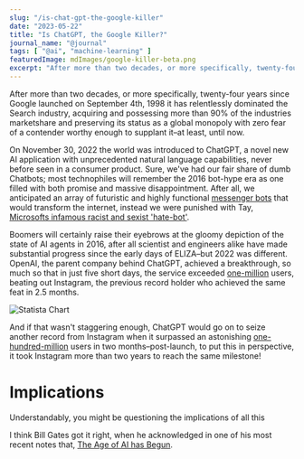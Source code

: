 ```yaml
---
slug: "/is-chat-gpt-the-google-killer"
date: "2023-05-22"
title: "Is ChatGPT, the Google Killer?"
journal_name: "@journal"
tags: [ "@ai", "machine-learning" ]
featuredImage: mdImages/google-killer-beta.png
excerpt: "After more than two decades, or more specifically, twenty-four years since Google launched on September 4, 1998 it has relentlessly dominated the Search industry"
---
```



After more than two decades, or more specifically, twenty-four years since Google launched on September 4th, 1998 it has relentlessly dominated the Search industry, acquiring and possessing more than 90% of the industries marketshare and preserving its status as a global monopoly with zero fear of a contender worthy enough to supplant it–at least, until now.

On November 30, 2022 the world was introduced to ChatGPT, a novel new AI application with unprecedented natural language capabilities, never before seen in a consumer product. Sure, we've had our fair share of dumb Chatbots; most technophiles will remember the 2016 bot-hype era as one filled with both promise and massive disappointment. After all, we anticipated an array of futuristic and highly functional [messenger bots][FBMessengerBots] that would transform the internet, instead we were punished with Tay, [Microsofts infamous racist and sexist 'hate-bot'][MSFTBots].  

Boomers will certainly raise their eyebrows at the gloomy depiction of the state of AI agents in 2016, after all scientist and engineers alike have made substantial progress since the early days of ELIZA–but 2022 was different. OpenAI, the parent company behind ChatGPT, achieved a breakthrough, so much so that in just five short days, the service exceeded [one-million][Statista100] users, beating out Instagram, the previous record holder who achieved the same feat in 2.5 months.


![Statista Chart](https://blog.esy.com/content/images/size/w1000/2023/04/image.png)

And if that wasn't staggering enough, ChatGPT would go on to seize another record from Instagram when it surpassed an astonishing [one-hundred-million][Time100] users in two months–post-launch, to put this in perspective, it took Instagram more than two years to reach the same milestone!

# Implications
Understandably, you might be questioning the implications of all this

I think Bill Gates got it right, when he acknowledged in one of his most recent notes that, [The Age of AI has Begun][GatesAI].


[FBMessengerBots]: https://venturebeat.com/business/facebook-opens-its-messenger-platform-to-chatbots/
[MSFTBots]: https://spectrum.ieee.org/in-2016-microsofts-racist-chatbot-revealed-the-dangers-of-online-conversation#toggle-gdpr
[Statista100]: https://www.statista.com/chart/29174/time-to-one-million-users/
[Time100]: https://time.com/6253615/chatgpt-fastest-growing/
[GatesAI]: https://www.gatesnotes.com/The-Age-of-AI-Has-Begun